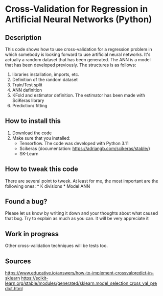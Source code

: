 # Cross-Validation for Regression in Artificial Neural Networks (Python)

## Description
This code shows how to use cross-validation for a regression problem in which somebody is looking forward to use artificial neural networks. It's actually a random dataset that has been generated. The ANN is a model that has been developed previously. The structures is as follows:
1) libraries installation, imports, etc.
2) Definition of the random dataset
3) Train/Test split
4) ANN definition
5) KFold and estimator definition. The estimator has been made with SciKeras library
6) Prediction/ fitting

## How to install this
1) Download the code
2) Make sure that you installed:
    * Tensorflow. The code was developed with Python 3.11
    * Scikeras (documentation: https://adriangb.com/scikeras/stable/)
    * SK-Learn

## How to tweak this code
There are several point to tweek. At least for me, the most important are the following ones:
    * K divisions
    * Model ANN

## Found a bug?
Please let us know by writing it down and your thoughts about what caused that bug. Try to explain as much as you can. It will be very appreciate it

## Work in progress
Other cross-validation techniques will be tests too.

## Sources
https://www.educative.io/answers/how-to-implement-crossvalpredict-in-sklearn
https://scikit-learn.org/stable/modules/generated/sklearn.model_selection.cross_val_predict.html

